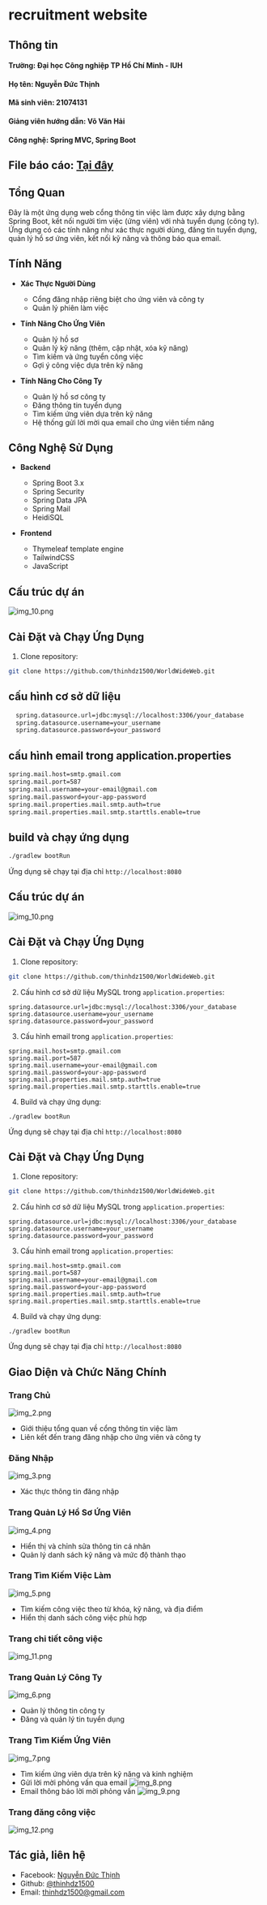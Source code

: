 # **recruitment website**

## Thông tin
#### **Trường**: Đại học Công nghiệp TP Hồ Chí Minh - IUH
#### **Họ tên**: Nguyễn Đức Thịnh
#### **Mã sinh viên**: 21074131
#### **Giảng viên hướng dẫn**: Võ Văn Hải
#### **Công nghệ**: Spring MVC, Spring Boot
 **File báo cáo**: [Tại đây](https://github.com/thinhdz1500/WorldWideWeb/blob/main/LabWeek5/report.docx)
-------------------
## Tổng Quan
Đây là một ứng dụng web cổng thông tin việc làm được xây dựng bằng Spring Boot, kết nối người tìm việc (ứng viên) với nhà tuyển dụng (công ty). Ứng dụng có các tính năng như xác thực người dùng, đăng tin tuyển dụng, quản lý hồ sơ ứng viên, kết nối kỹ năng và thông báo qua email.

## Tính Năng
- **Xác Thực Người Dùng**
    - Cổng đăng nhập riêng biệt cho ứng viên và công ty
    - Quản lý phiên làm việc

- **Tính Năng Cho Ứng Viên**
    - Quản lý hồ sơ
    - Quản lý kỹ năng (thêm, cập nhật, xóa kỹ năng)
    - Tìm kiếm và ứng tuyển công việc
    - Gợi ý công việc dựa trên kỹ năng

- **Tính Năng Cho Công Ty**
    - Quản lý hồ sơ công ty
    - Đăng thông tin tuyển dụng
    - Tìm kiếm ứng viên dựa trên kỹ năng
    - Hệ thống gửi lời mời qua email cho ứng viên tiềm năng

## Công Nghệ Sử Dụng
- **Backend**
    - Spring Boot 3.x
    - Spring Security
    - Spring Data JPA
    - Spring Mail
    - HeidiSQL

- **Frontend**
    - Thymeleaf template engine
    - TailwindCSS
    - JavaScript

## Cấu trúc dự án
![img_10.png](img_10.png)
## Cài Đặt và Chạy Ứng Dụng

1. Clone repository:
```bash
git clone https://github.com/thinhdz1500/WorldWideWeb.git
```
## cấu hình cơ sở dữ liệu
```bash
  spring.datasource.url=jdbc:mysql://localhost:3306/your_database
  spring.datasource.username=your_username
  spring.datasource.password=your_password
```
## cấu hình email trong application.properties
```bash
spring.mail.host=smtp.gmail.com
spring.mail.port=587
spring.mail.username=your-email@gmail.com
spring.mail.password=your-app-password
spring.mail.properties.mail.smtp.auth=true
spring.mail.properties.mail.smtp.starttls.enable=true
```
## build và chạy ứng dụng
```bash
./gradlew bootRun
```
Ứng dụng sẽ chạy tại địa chỉ `http://localhost:8080`
## Cấu trúc dự án
![img_10.png](img_10.png)
## Cài Đặt và Chạy Ứng Dụng

1. Clone repository:
```bash
git clone https://github.com/thinhdz1500/WorldWideWeb.git
```

2. Cấu hình cơ sở dữ liệu MySQL trong `application.properties`:


```plaintext
spring.datasource.url=jdbc:mysql://localhost:3306/your_database
spring.datasource.username=your_username
spring.datasource.password=your_password
```

3. Cấu hình email trong `application.properties`:


```plaintext
spring.mail.host=smtp.gmail.com
spring.mail.port=587
spring.mail.username=your-email@gmail.com
spring.mail.password=your-app-password
spring.mail.properties.mail.smtp.auth=true
spring.mail.properties.mail.smtp.starttls.enable=true
```

4. Build và chạy ứng dụng:


```shellscript
./gradlew bootRun
```

Ứng dụng sẽ chạy tại địa chỉ `http://localhost:8080`






## Cài Đặt và Chạy Ứng Dụng

1. Clone repository:
```bash
git clone https://github.com/thinhdz1500/WorldWideWeb.git
```

2. Cấu hình cơ sở dữ liệu MySQL trong `application.properties`:


```plaintext
spring.datasource.url=jdbc:mysql://localhost:3306/your_database
spring.datasource.username=your_username
spring.datasource.password=your_password
```

3. Cấu hình email trong `application.properties`:


```plaintext
spring.mail.host=smtp.gmail.com
spring.mail.port=587
spring.mail.username=your-email@gmail.com
spring.mail.password=your-app-password
spring.mail.properties.mail.smtp.auth=true
spring.mail.properties.mail.smtp.starttls.enable=true
```

4. Build và chạy ứng dụng:


```shellscript
./gradlew bootRun
```

Ứng dụng sẽ chạy tại địa chỉ `http://localhost:8080`

## Giao Diện và Chức Năng Chính

### Trang Chủ

![img_2.png](img_2.png)
- Giới thiệu tổng quan về cổng thông tin việc làm
- Liên kết đến trang đăng nhập cho ứng viên và công ty


### Đăng Nhập

![img_3.png](img_3.png)

- Xác thực thông tin đăng nhập


### Trang Quản Lý Hồ Sơ Ứng Viên

![img_4.png](img_4.png)
- Hiển thị và chỉnh sửa thông tin cá nhân
- Quản lý danh sách kỹ năng và mức độ thành thạo


### Trang Tìm Kiếm Việc Làm

![img_5.png](img_5.png)
- Tìm kiếm công việc theo từ khóa, kỹ năng, và địa điểm
- Hiển thị danh sách công việc phù hợp
### Trang chi tiết công việc
![img_11.png](img_11.png)

### Trang Quản Lý Công Ty

![img_6.png](img_6.png)
- Quản lý thông tin công ty
- Đăng và quản lý tin tuyển dụng


### Trang Tìm Kiếm Ứng Viên

![img_7.png](img_7.png)
- Tìm kiếm ứng viên dựa trên kỹ năng và kinh nghiệm
- Gửi lời mời phỏng vấn qua email
![img_8.png](img_8.png)
- Email thông báo lời mời phỏng vấn
![img_9.png](img_9.png)

### Trang đăng công việc
![img_12.png](img_12.png)


## Tác giả, liên hệ
- Facebook: [Nguyễn Đức Thịnh](fb.com/thin2k3)
- Github: [@thinhdz1500](https://github.com/thinhdz1500)
- Email: thinhdz1500@gmail.com
